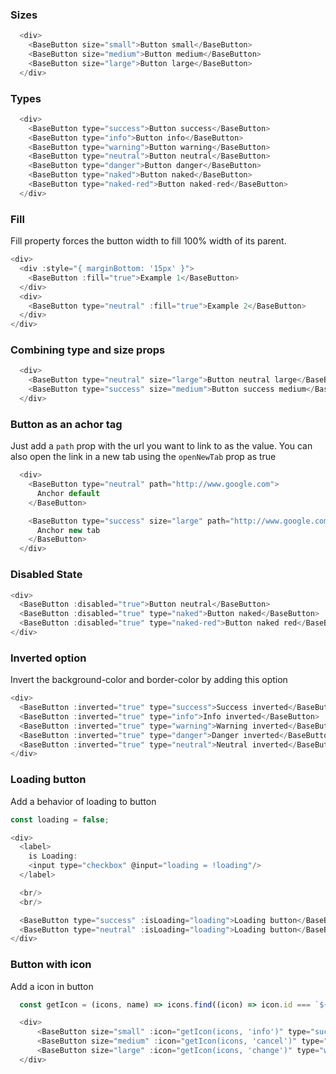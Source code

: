 ### Sizes

```js
  <div>
    <BaseButton size="small">Button small</BaseButton>
    <BaseButton size="medium">Button medium</BaseButton>
    <BaseButton size="large">Button large</BaseButton>
  </div>
```

### Types

```js 
  <div>
    <BaseButton type="success">Button success</BaseButton>
    <BaseButton type="info">Button info</BaseButton>
    <BaseButton type="warning">Button warning</BaseButton>
    <BaseButton type="neutral">Button neutral</BaseButton>
    <BaseButton type="danger">Button danger</BaseButton>
    <BaseButton type="naked">Button naked</BaseButton>
    <BaseButton type="naked-red">Button naked-red</BaseButton>
  </div>
```

### Fill

Fill property forces the button width to fill 100% width of its parent.

```js
<div>
  <div :style="{ marginBottom: '15px' }">
    <BaseButton :fill="true">Example 1</BaseButton>
  </div>
  <div>
    <BaseButton type="neutral" :fill="true">Example 2</BaseButton>
  </div>
</div>
```

### Combining type and size props

```js
  <div>
    <BaseButton type="neutral" size="large">Button neutral large</BaseButton>
    <BaseButton type="success" size="medium">Button success medium</BaseButton>
  </div>
```

### Button as an achor tag

Just add a `path` prop with the url you want to link to as the value.
You can also open the link in a new tab using the `openNewTab` prop as true

```js
  <div>
    <BaseButton type="neutral" path="http://www.google.com">
      Anchor default
    </BaseButton>

    <BaseButton type="success" size="large" path="http://www.google.com" :openNewTab="true">
      Anchor new tab
    </BaseButton>
  </div>
```

### Disabled State

```js
<div>
  <BaseButton :disabled="true">Button neutral</BaseButton>
  <BaseButton :disabled="true" type="naked">Button naked</BaseButton>
  <BaseButton :disabled="true" type="naked-red">Button naked red</BaseButton>
</div>
```

### Inverted option

Invert the background-color and border-color by adding this option

```js
<div>
  <BaseButton :inverted="true" type="success">Success inverted</BaseButton>
  <BaseButton :inverted="true" type="info">Info inverted</BaseButton>
  <BaseButton :inverted="true" type="warning">Warning inverted</BaseButton>
  <BaseButton :inverted="true" type="danger">Danger inverted</BaseButton>
  <BaseButton :inverted="true" type="neutral">Neutral inverted</BaseButton>
</div>
```

### Loading button

Add a behavior of loading to button

```js
const loading = false;

<div>
  <label>
    is Loading:
    <input type="checkbox" @input="loading = !loading"/>
  </label>

  <br/>
  <br/>

  <BaseButton type="success" :isLoading="loading">Loading button</BaseButton>
  <BaseButton type="neutral" :isLoading="loading">Loading button</BaseButton>
</div>
```


### Button with icon

Add a icon in button

```js
  const getIcon = (icons, name) => icons.find((icon) => icon.id === `${name}.icon`);

  <div>
      <BaseButton size="small" :icon="getIcon(icons, 'info')" type="success">Button success</BaseButton>
      <BaseButton size="medium" :icon="getIcon(icons, 'cancel')" type="neutral">Button success</BaseButton>
      <BaseButton size="large" :icon="getIcon(icons, 'change')" type="warning">Button success</BaseButton>
  </div>
```